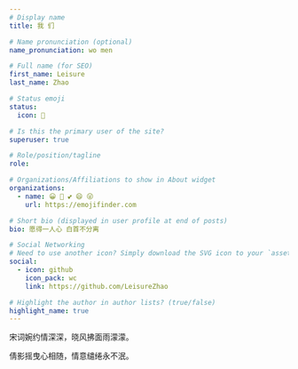 ```yaml
---
# Display name
title: 我 们

# Name pronunciation (optional)
name_pronunciation: wo men

# Full name (for SEO)
first_name: Leisure
last_name: Zhao

# Status emoji
status:
  icon: 👫

# Is this the primary user of the site?
superuser: true

# Role/position/tagline
role: 

# Organizations/Affiliations to show in About widget
organizations:
  - name: 😀 🤗 💕 😄 😜
    url: https://emojifinder.com

# Short bio (displayed in user profile at end of posts)
bio: 愿得一人心 白首不分离

# Social Networking
# Need to use another icon? Simply download the SVG icon to your `assets/media/icons/` folder.
social:
  - icon: github
    icon_pack: wc
    link: https://github.com/LeisureZhao

# Highlight the author in author lists? (true/false)
highlight_name: true
---
```


宋词婉约情深深，晓风拂面雨濛濛。

倩影摇曳心相随，情意缱绻永不泯。
